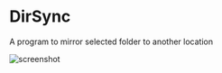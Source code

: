 # DirSync
A program to mirror selected folder to another location


![screenshot](https://user-images.githubusercontent.com/40371578/181839613-d9ccd296-14d3-408d-af6e-f3cdaa8c2c61.png)
